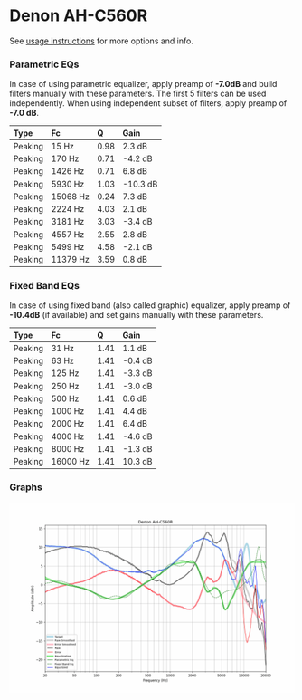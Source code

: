 # Denon AH-C560R
See [usage instructions](https://github.com/jaakkopasanen/AutoEq#usage) for more options and info.

### Parametric EQs
In case of using parametric equalizer, apply preamp of **-7.0dB** and build filters manually
with these parameters. The first 5 filters can be used independently.
When using independent subset of filters, apply preamp of **-7.0 dB**.

| Type    | Fc       |    Q | Gain     |
|:--------|:---------|:-----|:---------|
| Peaking | 15 Hz    | 0.98 | 2.3 dB   |
| Peaking | 170 Hz   | 0.71 | -4.2 dB  |
| Peaking | 1426 Hz  | 0.71 | 6.8 dB   |
| Peaking | 5930 Hz  | 1.03 | -10.3 dB |
| Peaking | 15068 Hz | 0.24 | 7.3 dB   |
| Peaking | 2224 Hz  | 4.03 | 2.1 dB   |
| Peaking | 3181 Hz  | 3.03 | -3.4 dB  |
| Peaking | 4557 Hz  | 2.55 | 2.8 dB   |
| Peaking | 5499 Hz  | 4.58 | -2.1 dB  |
| Peaking | 11379 Hz | 3.59 | 0.8 dB   |

### Fixed Band EQs
In case of using fixed band (also called graphic) equalizer, apply preamp of **-10.4dB**
(if available) and set gains manually with these parameters.

| Type    | Fc       |    Q | Gain    |
|:--------|:---------|:-----|:--------|
| Peaking | 31 Hz    | 1.41 | 1.1 dB  |
| Peaking | 63 Hz    | 1.41 | -0.4 dB |
| Peaking | 125 Hz   | 1.41 | -3.3 dB |
| Peaking | 250 Hz   | 1.41 | -3.0 dB |
| Peaking | 500 Hz   | 1.41 | 0.6 dB  |
| Peaking | 1000 Hz  | 1.41 | 4.4 dB  |
| Peaking | 2000 Hz  | 1.41 | 6.4 dB  |
| Peaking | 4000 Hz  | 1.41 | -4.6 dB |
| Peaking | 8000 Hz  | 1.41 | -1.3 dB |
| Peaking | 16000 Hz | 1.41 | 10.3 dB |

### Graphs
![](./Denon%20AH-C560R.png)